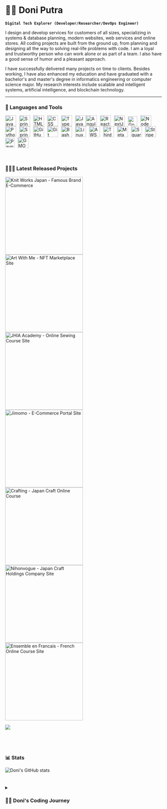 # 🏄‍♂ Doni Putra

**`Digital Tech Explorer (Developer/Researcher/DevOps Engineer)`**

I design and develop services for customers of all sizes, specializing in systems & database planning, modern websites, web services and online stores. All coding projects are built from the ground up, from planning and designing all the way to solving real-life problems with code. I am a loyal and trustworthy person who can work alone or as part of a team. I also have a good sense of humor and a pleasant approach. 

I have successfully delivered many projects on time to clients. Besides working, I have also enhanced my education and have graduated with a bachelor's and master's degree in informatics engineering or computer science major. My research interests include scalable and intelligent systems, artificial intelligence, and blockchain technology.

---

### 🧰 Languages and Tools

<div style="display:flex;flex-wrap:wrap;align-items:center;">
  <img src="https://cdn.jsdelivr.net/gh/devicons/devicon/icons/java/java-original.svg" data-align="left" style="padding-right:10px;" width="35" alt="Java" />
  <img src="https://pbs.twimg.com/profile_images/1352023473/jsf-logo-no-text_400x400.png" data-align="left" style="padding-right:10px;" width="35" alt="Spring" />
  <img src="https://cdn.jsdelivr.net/gh/devicons/devicon/icons/html5/html5-plain.svg" data-align="left" style="padding-right:10px;" width="35" alt="HTML" />
  <img src="https://cdn.jsdelivr.net/gh/devicons/devicon/icons/css3/css3-plain.svg" data-align="left" style="padding-right:10px;" width="35" alt="CSS" />
  <img src="https://cdn.jsdelivr.net/gh/devicons/devicon/icons/typescript/typescript-plain.svg" data-align="left" style="padding-right:10px;" width="35" alt="TypeScript" /> 
  <img src="https://cdn.jsdelivr.net/gh/devicons/devicon/icons/javascript/javascript-plain.svg" data-align="left" style="padding right:10px;" width="35" alt="JavaScript" /> 
  <img src="https://cdn.jsdelivr.net/gh/devicons/devicon/icons/angularjs/angularjs-plain.svg" data-align="left" style="padding-right:10px;" width="35" alt="Angular" /> 
  <img src="https://cdn.jsdelivr.net/gh/devicons/devicon/icons/react/react-original.svg" data-align="left" style="padding-right:10px;" width="35" alt="React" />
  <img src="https://www.svgrepo.com/show/354113/nextjs-icon.svg" data-align="left" style="padding-right:10px;" width="35" alt="NextJS" />
  <img src="https://cdn.worldvectorlogo.com/logos/gopher.svg" data-align="left" style="padding-right:10px;" width="30" alt="Go" />
  <img src="https://cdn.jsdelivr.net/gh/devicons/devicon/icons/nodejs/nodejs-original.svg" data-align="left" style="padding-right:10px;" width="35" alt="NodeJS" />
  <img src="https://upload.wikimedia.org/wikipedia/commons/thumb/c/c3/Python-logo-notext.svg/1869px-Python-logo-notext.svg.png" data-align="left" style="padding-right:10px;" width="35" alt="Python" />
  <img src="https://cdn.worldvectorlogo.com/logos/jira-1.svg" data-align="left" style="padding-right:10px;" width="35" alt="Spring" />
  <img src="https://cdn.jsdelivr.net/gh/devicons/devicon/icons/github/github-original.svg" data-align="left" style="padding-right:10px;" width="35" alt="GitHub" />
  <img src="https://cdn.jsdelivr.net/gh/devicons/devicon/icons/git/git-original.svg" data-align="left" style="padding-right:10px;" width="35" alt="Git" />
  <img src="https://cdn.jsdelivr.net/gh/devicons/devicon/icons/bash/bash-original.svg" data-align="left" style="padding-right:10px;" width="35" alt="Bash" />
  <img src="https://cdn.jsdelivr.net/gh/devicons/devicon/icons/linux/linux-original.svg" data-align="left" style="padding-right:10px;" width="35" alt="Linux" />
  <img src="https://cdn1.iconfinder.com/data/icons/smallicons-logotypes/32/amazon-1024.png" data-align="left" style="padding-right:10px;" width="35" alt="AWS" />
  <img src="https://thirdweb.com/_next/image?url=%2F_next%2Fstatic%2Fmedia%2Fwhite-logo.a8cda9b2.png&amp;w=1080&amp;q=75" data-align="left" style="padding-right:10px;" width="35" alt="Thirdweb" />
  <img src="https://upload.wikimedia.org/wikipedia/commons/thumb/3/36/MetaMask_Fox.svg/1200px-MetaMask_Fox.svg.png" data-align="left" style="padding-right:10px;" width="35" alt="Metamask" />
  <img src="https://upload.wikimedia.org/wikipedia/commons/thumb/3/30/Square%2C_Inc._-_Square_logo.svg/1200px-Square%2C_Inc._-_Square_logo.svg.png" data-align="left" style="padding-right:10px;" width="35" alt="Square" />
  <img src="https://cdn.iconscout.com/icon/free/png-256/free-stripe-2-498440.png?f=webp" data-align="left" style="padding-right:10px;" width="35" alt="Stripe" />
  <img src="https://upload.wikimedia.org/wikipedia/commons/thumb/b/b7/PayPal_Logo_Icon_2014.svg/624px-PayPal_Logo_Icon_2014.svg.png" data-align="left" style="padding-right:10px;" width="30" alt="Paypal" />
  <img src="https://gloding.com/wp-content/uploads/2022/02/3769.T-150x150.webp" data-align="left" style="padding-right:10px;" width="35" alt="GMO" />
</div>

<br />

#

### 🏋🏻‍♂️ Latest Released Projects
<div style="display:flex;flex-wrap:wrap;align-items:center;">
<a href="https://knitworks-japan.com/" target="_blank"><img data-align="left" alt="Knit Works Japan - Famous Brand E-Commerce" width="250px" style="padding-right:10px;" src="https://api.doniputra.com/v1/public/resources/images/portfolios/porto9.jpg" /></a>
<a href="https://art-with.me/" target="_blank"><img data-align="left" alt="Art With Me - NFT Marketplace Site" width="250px" style="padding-right:10px;" src="https://api.doniputra.com/v1/public/resources/images/portfolios/porto8.jpg" /></a>
<a href="https://jhia.academy/" target="_blank"><img data-align="left" alt="JHIA Academy - Online Sewing Course Site" width="250px" style="padding-right:10px;" src="https://api.doniputra.com/v1/public/resources/images/portfolios/porto7.jpg" /></a>
<a href="https://jimomo.jp/" target="_blank"><img data-align="left" alt="Jimomo - E-Commerce Portal Site" width="250px" style="padding-right:10px;" src="https://api.doniputra.com/v1/public/resources/images/portfolios/porto6.jpg" /></a>
<a href="https://crafting.education/" target="_blank"><img data-align="left" alt="Crafting - Japan Craft Online Course" width="250px" style="padding-right:10px;" src="https://api.doniputra.com/v1/public/resources/images/portfolios/porto5.jpg" /></a>
<a href="https://nihonvogue.com/" target="_blank"><img data-align="left" alt="Nihonvogue - Japan Craft Holdings Company Site" width="250px" style="padding-right:10px;" src="https://api.doniputra.com/v1/public/resources/images/portfolios/porto4.jpg" /></a>
<a href="https://ensemblefr.com/" target="_blank"><img data-align="left" alt="Ensemble en Francais - French Online Course Site" width="250px" style="padding-right:10px;" src="https://api.doniputra.com/v1/public/resources/images/portfolios/porto3.jpg" /></a>
</div>

<a href="https://doniputra.com/" target="_blank"><img src="https://custom-icon-badges.demolab.com/badge/-Portfolio%20Site-red?style=for-the-badge&logo=website&logoColor=white"/></a>

#

<br />

### 📊 Stats

![Doni's GitHub stats](https://github-readme-stats.vercel.app/api?username=doni404&show_icons=true&theme=gruvbox)

<!-- ![GitHub Streak](https://streak-stats.demolab.com/?user=doni404&theme=gruvbox&border_radius=4.5) -->

#

<details>
 <summary><h3>👨‍💻 Doni's Coding Journey</h3></summary>
   I started my coding journey as a naive computer science student with a passion to learn everything I could about this programming world - code, unix, linux, theory. And all the while, teaching myself iOS development with a dream to build my own app, but that soon got overshadowed by my desire to excel in Java. A desire that landed me a full-stack software engineering job upon graduation. 

[website]: https://doniputra.com
